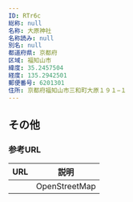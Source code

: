 ```yaml
---
ID: RTr6c
総称: null
名称: 大原神社
名称読み: null
別名: null
都道府県: 京都府
区域: 福知山市
緯度: 35.2457504
経度: 135.2942501
郵便番号: 6201301
住所: 京都府福知山市三和町大原１９１−１
---
```


## その他

### 参考URL

| URL | 説明          |
| --- | ------------- |
|     | OpenStreetMap |
